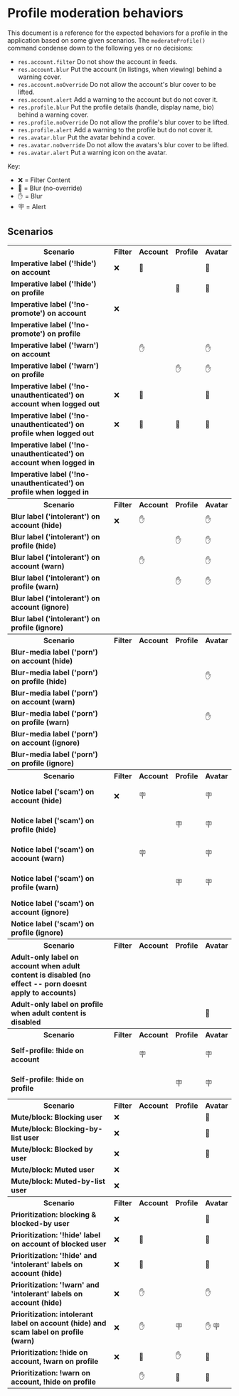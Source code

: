 <!-- this doc is generated by ./scripts/docs/profile-moderation-behaviors.mjs -->

# Profile moderation behaviors

This document is a reference for the expected behaviors for a profile in the application based on some given scenarios. The <code>moderateProfile()</code> command condense down to the following yes or no decisions:

- <code>res.account.filter</code> Do not show the account in feeds.
- <code>res.account.blur</code> Put the account (in listings, when viewing) behind a warning cover.
- <code>res.account.noOverride</code> Do not allow the account's blur cover to be lifted.
- <code>res.account.alert</code> Add a warning to the account but do not cover it.
- <code>res.profile.blur</code> Put the profile details (handle, display name, bio) behind a warning cover.
- <code>res.profile.noOverride</code> Do not allow the profile's blur cover to be lifted.
- <code>res.profile.alert</code> Add a warning to the profile but do not cover it.
- <code>res.avatar.blur</code> Put the avatar behind a cover.
- <code>res.avatar.noOverride</code> Do not allow the avatars's blur cover to be lifted.
- <code>res.avatar.alert</code> Put a warning icon on the avatar.

Key:

- ❌ = Filter Content
- 🚫 = Blur (no-override)
- ✋ = Blur
- 🪧 = Alert

## Scenarios

<table>

<tr><th>Scenario</th><th>Filter</th><th>Account</th><th>Profile</td><th>Avatar</th></tr>
<tr>
<td><strong>Imperative label ('!hide') on account</strong></td>
<td>
❌
</td>
<td>
🚫

</td>
<td>

</td>
<td>
🚫

</td>
</tr>

<tr>
<td><strong>Imperative label ('!hide') on profile</strong></td>
<td>

</td>
<td>

</td>
<td>
🚫

</td>
<td>
🚫

</td>
</tr>

<tr>
<td><strong>Imperative label ('!no-promote') on account</strong></td>
<td>
❌
</td>
<td>

</td>
<td>

</td>
<td>

</td>
</tr>

<tr>
<td><strong>Imperative label ('!no-promote') on profile</strong></td>
<td>

</td>
<td>

</td>
<td>

</td>
<td>

</td>
</tr>

<tr>
<td><strong>Imperative label ('!warn') on account</strong></td>
<td>

</td>
<td>
✋

</td>
<td>

</td>
<td>
✋

</td>
</tr>

<tr>
<td><strong>Imperative label ('!warn') on profile</strong></td>
<td>

</td>
<td>

</td>
<td>
✋

</td>
<td>
✋

</td>
</tr>

<tr>
<td><strong>Imperative label ('!no-unauthenticated') on account when logged out</strong></td>
<td>
❌
</td>
<td>
🚫

</td>
<td>

</td>
<td>
🚫

</td>
</tr>

<tr>
<td><strong>Imperative label ('!no-unauthenticated') on profile when logged out</strong></td>
<td>
❌
</td>
<td>
🚫

</td>
<td>
🚫

</td>
<td>
🚫

</td>
</tr>

<tr>
<td><strong>Imperative label ('!no-unauthenticated') on account when logged in</strong></td>
<td>

</td>
<td>

</td>
<td>

</td>
<td>

</td>
</tr>

<tr>
<td><strong>Imperative label ('!no-unauthenticated') on profile when logged in</strong></td>
<td>

</td>
<td>

</td>
<td>

</td>
<td>

</td>
</tr>

<tr><th>Scenario</th><th>Filter</th><th>Account</th><th>Profile</td><th>Avatar</th></tr>
<tr>
<td><strong>Blur label ('intolerant') on account (hide)</strong></td>
<td>
❌
</td>
<td>
✋

</td>
<td>

</td>
<td>
✋

</td>
</tr>

<tr>
<td><strong>Blur label ('intolerant') on profile (hide)</strong></td>
<td>

</td>
<td>

</td>
<td>
✋

</td>
<td>
✋

</td>
</tr>

<tr>
<td><strong>Blur label ('intolerant') on account (warn)</strong></td>
<td>

</td>
<td>
✋

</td>
<td>

</td>
<td>
✋

</td>
</tr>

<tr>
<td><strong>Blur label ('intolerant') on profile (warn)</strong></td>
<td>

</td>
<td>

</td>
<td>
✋

</td>
<td>
✋

</td>
</tr>

<tr>
<td><strong>Blur label ('intolerant') on account (ignore)</strong></td>
<td>

</td>
<td>

</td>
<td>

</td>
<td>

</td>
</tr>

<tr>
<td><strong>Blur label ('intolerant') on profile (ignore)</strong></td>
<td>

</td>
<td>

</td>
<td>

</td>
<td>

</td>
</tr>

<tr><th>Scenario</th><th>Filter</th><th>Account</th><th>Profile</td><th>Avatar</th></tr>
<tr>
<td><strong>Blur-media label ('porn') on account (hide)</strong></td>
<td>

</td>
<td>

</td>
<td>

</td>
<td>

</td>
</tr>

<tr>
<td><strong>Blur-media label ('porn') on profile (hide)</strong></td>
<td>

</td>
<td>

</td>
<td>

</td>
<td>
✋

</td>
</tr>

<tr>
<td><strong>Blur-media label ('porn') on account (warn)</strong></td>
<td>

</td>
<td>

</td>
<td>

</td>
<td>

</td>
</tr>

<tr>
<td><strong>Blur-media label ('porn') on profile (warn)</strong></td>
<td>

</td>
<td>

</td>
<td>

</td>
<td>
✋

</td>
</tr>

<tr>
<td><strong>Blur-media label ('porn') on account (ignore)</strong></td>
<td>

</td>
<td>

</td>
<td>

</td>
<td>

</td>
</tr>

<tr>
<td><strong>Blur-media label ('porn') on profile (ignore)</strong></td>
<td>

</td>
<td>

</td>
<td>

</td>
<td>

</td>
</tr>

<tr><th>Scenario</th><th>Filter</th><th>Account</th><th>Profile</td><th>Avatar</th></tr>
<tr>
<td><strong>Notice label ('scam') on account (hide)</strong></td>
<td>
❌
</td>
<td>

🪧

</td>
<td>

</td>
<td>

🪧

</td>
</tr>

<tr>
<td><strong>Notice label ('scam') on profile (hide)</strong></td>
<td>

</td>
<td>

</td>
<td>

🪧

</td>
<td>

🪧

</td>
</tr>

<tr>
<td><strong>Notice label ('scam') on account (warn)</strong></td>
<td>

</td>
<td>

🪧

</td>
<td>

</td>
<td>

🪧

</td>
</tr>

<tr>
<td><strong>Notice label ('scam') on profile (warn)</strong></td>
<td>

</td>
<td>

</td>
<td>

🪧

</td>
<td>

🪧

</td>
</tr>

<tr>
<td><strong>Notice label ('scam') on account (ignore)</strong></td>
<td>

</td>
<td>

</td>
<td>

</td>
<td>

</td>
</tr>

<tr>
<td><strong>Notice label ('scam') on profile (ignore)</strong></td>
<td>

</td>
<td>

</td>
<td>

</td>
<td>

</td>
</tr>

<tr><th>Scenario</th><th>Filter</th><th>Account</th><th>Profile</td><th>Avatar</th></tr>
<tr>
<td><strong>Adult-only label on account when adult content is disabled (no effect -- porn doesnt apply to accounts)</strong></td>
<td>

</td>
<td>

</td>
<td>

</td>
<td>

</td>
</tr>

<tr>
<td><strong>Adult-only label on profile when adult content is disabled</strong></td>
<td>

</td>
<td>

</td>
<td>

</td>
<td>
🚫

</td>
</tr>

<tr><th>Scenario</th><th>Filter</th><th>Account</th><th>Profile</td><th>Avatar</th></tr>
<tr>
<td><strong>Self-profile: !hide on account</strong></td>
<td>

</td>
<td>

🪧

</td>
<td>

</td>
<td>

🪧

</td>
</tr>

<tr>
<td><strong>Self-profile: !hide on profile</strong></td>
<td>

</td>
<td>

</td>
<td>

🪧

</td>
<td>

🪧

</td>
</tr>

<tr><th>Scenario</th><th>Filter</th><th>Account</th><th>Profile</td><th>Avatar</th></tr>
<tr>
<td><strong>Mute/block: Blocking user</strong></td>
<td>
❌
</td>
<td>

</td>
<td>

</td>
<td>
🚫

</td>
</tr>

<tr>
<td><strong>Mute/block: Blocking-by-list user</strong></td>
<td>
❌
</td>
<td>

</td>
<td>

</td>
<td>
🚫

</td>
</tr>

<tr>
<td><strong>Mute/block: Blocked by user</strong></td>
<td>
❌
</td>
<td>

</td>
<td>

</td>
<td>
🚫

</td>
</tr>

<tr>
<td><strong>Mute/block: Muted user</strong></td>
<td>
❌
</td>
<td>

</td>
<td>

</td>
<td>

</td>
</tr>

<tr>
<td><strong>Mute/block: Muted-by-list user</strong></td>
<td>
❌
</td>
<td>

</td>
<td>

</td>
<td>

</td>
</tr>

<tr><th>Scenario</th><th>Filter</th><th>Account</th><th>Profile</td><th>Avatar</th></tr>
<tr>
<td><strong>Prioritization: blocking & blocked-by user</strong></td>
<td>
❌
</td>
<td>

</td>
<td>

</td>
<td>
🚫

</td>
</tr>

<tr>
<td><strong>Prioritization: '!hide' label on account of blocked user</strong></td>
<td>
❌
</td>
<td>
🚫

</td>
<td>

</td>
<td>
🚫

</td>
</tr>

<tr>
<td><strong>Prioritization: '!hide' and 'intolerant' labels on account (hide)</strong></td>
<td>
❌
</td>
<td>
🚫

</td>
<td>

</td>
<td>
🚫

</td>
</tr>

<tr>
<td><strong>Prioritization: '!warn' and 'intolerant' labels on account (hide)</strong></td>
<td>
❌
</td>
<td>
✋

</td>
<td>

</td>
<td>
✋

</td>
</tr>

<tr>
<td><strong>Prioritization: intolerant label on account (hide) and scam label on profile (warn)</strong></td>
<td>
❌
</td>
<td>
✋

</td>
<td>

🪧

</td>
<td>
✋
🪧
</td>
</tr>

<tr>
<td><strong>Prioritization: !hide on account, !warn on profile</strong></td>
<td>
❌
</td>
<td>
🚫

</td>
<td>
✋

</td>
<td>
🚫

</td>
</tr>

<tr>
<td><strong>Prioritization: !warn on account, !hide on profile</strong></td>
<td>

</td>
<td>
✋

</td>
<td>
🚫

</td>
<td>
🚫

</td>
</tr>

</table>
